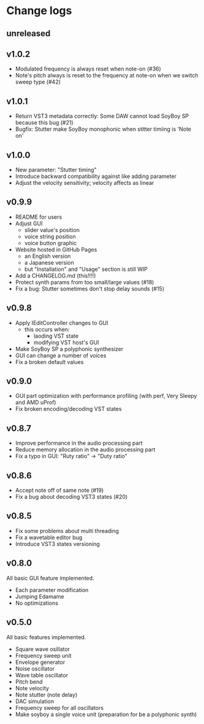# Change logs

## unreleased

## v1.0.2

- Modulated frequency is always reset when note-on (#36)
- Note's pitch always is reset to the frequency at note-on when we switch sweep type (#42)

## v1.0.1

- Return VST3 metadata correctly: Some DAW cannot load SoyBoy SP because this bug (#21)
- Bugfix: Stutter make SoyBoy monophonic when stitter timiing is 'Note on'

## v1.0.0

- New parameter: "Stutter timing"
- Introduce backward compatibility against like adding parameter
- Adjust the velocity sensitivity; velocity affects as linear

## v0.9.9

- README for users
- Adjust GUI
    - slider value's position
    - voice string position
    - voice button graphic
- Website hosted in GitHub Pages
    - an English version
    - a Japanese version
    - but "Installation" and "Usage" section is still WIP
- Add a CHANGELOG.md (this!!!!)
- Protect synth params from too small/large values (#18)
- Fix a bug: Stutter sometimes don't stop delay sounds (#15)

## v0.9.8

- Apply IEditController changes to GUI
    - this occurs when:
        - laoding VST state
        - modifying VST host's GUI
- Make SoyBoy SP a polyphonic synthesizer
- GUI can change a number of voices
- Fix a broken default values

## v0.9.0

- GUI part optimization with performance profiling (with perf, Very Sleepy and AMD uProf)
- Fix broken encoding/decoding VST states

## v0.8.7

- Improve performance in the audio processing part
- Reduce memory allocation in the audio processing part
- Fix a typo in GUI: "Ruty ratio" -> "Duty ratio"

## v0.8.6

- Accept note off of same note (#19)
- Fix a bug about decoding VST3 states (#20)

## v0.8.5

- Fix some problems about multi threading
- Fix a wavetable editor bug
- Introduce VST3 states versioning

## v0.8.0

All basic GUI feature implemented.

- Each parameter modification
- Jumping Edamame
- No optimizations

## v0.5.0

All basic features implemented.

- Square wave osillator
- Frequency sweep unit
- Envelope generator
- Noise oscillator
- Wave table oscillator
- Pitch bend
- Note velocity
- Note stutter (note delay)
- DAC simulation
- Frequency sweep for all oscillators
- Make soyboy a single voice unit (preparation for be a polyphonic synth)
